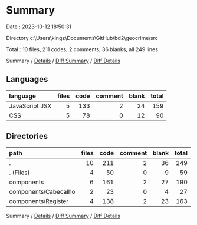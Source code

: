 # Summary

Date : 2023-10-12 18:50:31

Directory c:\\Users\\kingz\\Documents\\GitHub\\bd2\\geocrime\\src

Total : 10 files,  211 codes, 2 comments, 36 blanks, all 249 lines

Summary / [Details](details.md) / [Diff Summary](diff.md) / [Diff Details](diff-details.md)

## Languages
| language | files | code | comment | blank | total |
| :--- | ---: | ---: | ---: | ---: | ---: |
| JavaScript JSX | 5 | 133 | 2 | 24 | 159 |
| CSS | 5 | 78 | 0 | 12 | 90 |

## Directories
| path | files | code | comment | blank | total |
| :--- | ---: | ---: | ---: | ---: | ---: |
| . | 10 | 211 | 2 | 36 | 249 |
| . (Files) | 4 | 50 | 0 | 9 | 59 |
| components | 6 | 161 | 2 | 27 | 190 |
| components\\Cabecalho | 2 | 23 | 0 | 4 | 27 |
| components\\Register | 4 | 138 | 2 | 23 | 163 |

Summary / [Details](details.md) / [Diff Summary](diff.md) / [Diff Details](diff-details.md)